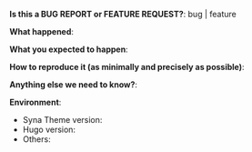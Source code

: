 <!--
This form is for bug reports and feature requests ONLY!  
If you're looking for help check out [our support guidelines](/SUPPORT.md) and the [troubleshooting guide](/docs/troubleshooting.md).
-->
**Is this a BUG REPORT or FEATURE REQUEST?**:
bug | feature


**What happened**:

**What you expected to happen**:

**How to reproduce it (as minimally and precisely as possible)**:


**Anything else we need to know?**:

**Environment**:
- Syna Theme version:  
- Hugo version:  
- Others:

